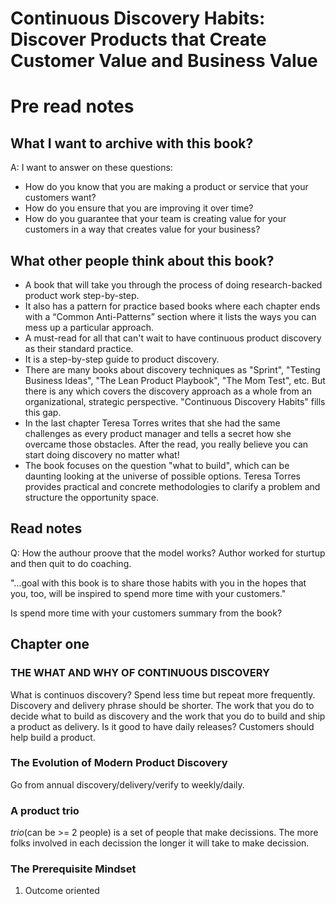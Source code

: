 # Continuous Discovery Habits: Discover Products that Create Customer Value and Business Value

# Pre read notes

## What I want to archive with this book?
A: I want to answer on these questions:

- How do you know that you are making a product or service that your customers want? 
- How do you ensure that you are improving it over time? 
- How do you guarantee that your team is creating value for your customers in a way that creates value for your business?

## What other people think about this book?

- A book that will take you through the process of doing research-backed product work step-by-step.
- It also has a pattern for practice based books where each chapter ends with a “Common Anti-Patterns” section where it lists the ways you can mess up a particular approach.
- A must-read for all that can't wait to have continuous product discovery as their standard practice.
- It is a step-by-step guide to product discovery.
- There are many books about discovery techniques as "Sprint", "Testing Business Ideas", "The Lean Product Playbook", "The Mom Test", etc. But there is any which covers the discovery approach as a whole from an organizational, strategic perspective. "Continuous Discovery Habits" fills this gap.
- In the last chapter Teresa Torres writes that she had the same challenges as every product manager and tells a secret how she overcame those obstacles. After the read, you really believe you can start doing discovery no matter what!
- The book focuses on the question "what to build", which can be daunting looking at the universe of possible options. Teresa Torres provides practical and concrete methodologies to clarify a problem and structure the opportunity space.

## Read notes

Q: How the authour proove that the model works? Author worked for sturtup and then quit to do coaching. 

"...goal with this book is to share those habits with you in the hopes that you, too, will be inspired to spend more time with your customers."

Is spend more time with your customers summary from the book?

## Chapter one

### THE WHAT AND WHY OF CONTINUOUS DISCOVERY

What is continuos discovery?
Spend less time but repeat more frequently. Discovery and delivery phrase should be shorter.
The work that you do to decide what to build as discovery and the work that you do to build and ship a product as delivery.
Is it good to have daily releases?
Customers should help build a product.

### The Evolution of Modern Product Discovery

Go from annual discovery/delivery/verify to weekly/daily.

### A product trio

_trio_(can be >= 2 people) is a set of people that make decissions. The more folks involved in each decission the longer it will take to make decission. 

### The Prerequisite Mindset

1. Outcome oriented
